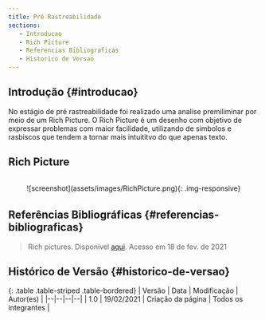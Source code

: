 ```yaml
---
title: Pré Rastreabilidade
sections:
   - Introducao
   - Rich Picture
   - Referencias Bibliograficas
   - Historico de Versao
---
```


## Introdução {#introducao}

No estágio de pré rastreabilidade foi realizado uma analíse premiliminar por meio de um Rich Picture.
O Rich Picture é um desenho com objetivo de expressar problemas com maior facilidade, utilizando de simbolos e rasbiscos que tendem a tornar mais intuititvo do que apenas texto.

## Rich Picture

<div class="screenshot-holder" style="display: flex; justify-content: center;margin: 2rem auto">
  ![screenshot](assets/images/RichPicture.png){: .img-responsive}
</div>

## Referências Bibliográficas {#referencias-bibliograficas}

>Rich pictures. Disponível [aqui](http://systems.open.ac.uk/materials/T552/pages/rich/richAppendix.html). Acesso em 18 de fev. de 2021


## Histórico de Versão {#historico-de-versao}
<div class="table-responsive">

{: .table .table-striped .table-bordered}
| Versão | Data | Modificação | Autor(es) |
|--|--|--|--|
| 1.0 | 19/02/2021 | Criação da página | Todos os integrantes |

</div>